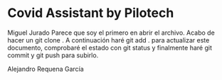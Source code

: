 # Covid Assistant by Pilotech

Miguel Jurado
Parece que soy el primero en abrir el archivo. Acabo de hacer un git clone <url>.
A continuación haré git add . para actualizar este documento, comprobaré el estado con git status y finalmente haré git commit y git push para subirlo.

Alejandro Requena García


